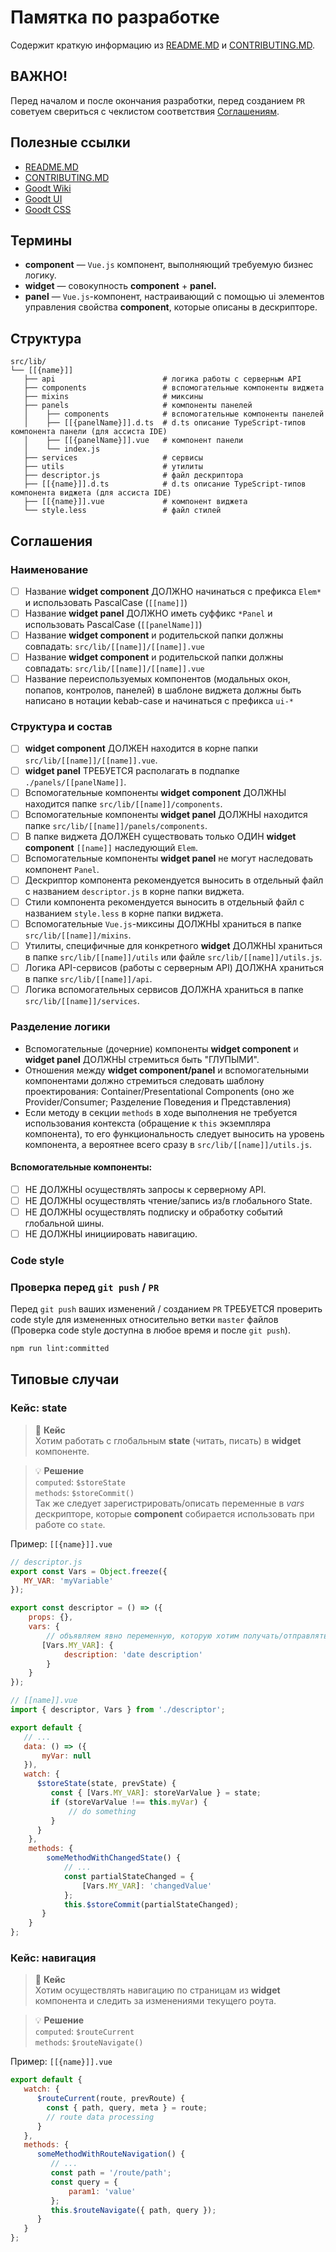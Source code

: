 # Памятка по разработке
Содержит краткую информацию
из [README.MD](https://goodt-git.goodt.me/projects/GOOD/repos/goodteditor-web-components/browse/README.md)
и [CONTRIBUTING.MD](https://goodt-git.goodt.me/projects/GOOD/repos/goodteditor-web-components/browse/CONTRIBUTING.MD).

## ВАЖНО!

Перед началом и после окончания разработки, перед созданием `PR` советуем свериться с чеклистом соответствия
[Соглашениям](#conventions).

## Полезные ссылки
- [README.MD](https://goodt-git.goodt.me/projects/GOOD/repos/goodteditor-web-components/browse/README.md)
- [CONTRIBUTING.MD](https://goodt-git.goodt.me/projects/GOOD/repos/goodteditor-web-components/browse/CONTRIBUTING.MD)
- [Goodt Wiki](https://redmine.goodt.me/projects/general_goodt/wiki/Frontend)
- [Goodt UI](https://goodt-ui.netlify.app/)
- [Goodt CSS](https://goodt-css.netlify.app/)

## Термины

- **component** — `Vue.js` компонент, выполняющий требуемую бизнес логику.
- **widget** — совокупность **component** + **panel.**
- **panel** — `Vue.js`-компонент, настраивающий с помощью ui элементов управления свойства **component**, которые
  описаны в дескрипторе.

## Структура
```
src/lib/
└── [[{name}]]
   ├── api                        # логика работы с серверным API
   ├── components                 # вспомогательные компоненты виджета
   ├── mixins                     # миксины
   ├── panels                     # компоненты панелей
   │    ├── components            # вспомогательные компоненты панелей
   │    ├── [[{panelName}]].d.ts  # d.ts описание TypeScript-типов компонента панели (для ассиста IDE)
   │    ├── [[{panelName}]].vue   # компонент панели
   │    └── index.js              
   ├── services                   # сервисы
   ├── utils                      # утилиты
   ├── descriptor.js              # файл дескриптора
   ├── [[{name}]].d.ts            # d.ts описание TypeScript-типов компонента виджета (для ассиста IDE)
   ├── [[{name}]].vue             # компонент виджета
   └── style.less                 # файл стилей
```

<a name="conventions"></a>
## Соглашения
### Наименование
*[ ] Название **widget component** ДОЛЖНО начинаться с префикса `Elem*` и использовать PascalCase (`[[name]]`)
*[ ] Название **widget panel** ДОЛЖНО иметь суффикс `*Panel` и использовать PascalCase (`[[panelName]]`)
*[ ] Название **widget component** и родительской папки должны совпадать: `src/lib/[[name]]/[[name]].vue`
*[ ] Название **widget component** и родительской папки должны совпадать: `src/lib/[[name]]/[[name]].vue`
*[ ] Название переиспользуемых компонентов (модальных окон, попапов, контролов, панелей) в шаблоне <template></template>
  виджета должны быть написано в нотации kebab-case и начинаться с префикса `ui-*`

### Структура и состав
*[ ] **widget component** ДОЛЖЕН находится в корне папки `src/lib/[[name]]/[[name]].vue`.
*[ ] **widget panel** ТРЕБУЕТСЯ располагать в подпапке `./panels/[[panelName]]`.  
*[ ] Вспомогательные компоненты **widget component** ДОЛЖНЫ находится папке `src/lib/[[name]]/components`.
*[ ] Вспомогательные компоненты **widget panel** ДОЛЖНЫ находится папке `src/lib/[[name]]/panels/components`.
*[ ] В папке виджета ДОЛЖЕН существовать только ОДИН **widget component** `[[name]]` наследующий `Elem`.
*[ ] Вспомогательные компоненты **widget panel** не могут наследовать компонент `Panel`.
*[ ] Дескриптор компонента рекомендуется выносить в отдельный файл с названием `descriptor.js` в корне папки виджета.
*[ ] Стили компонента рекомендуется выносить в отдельный файл с названием `style.less` в корне папки виджета.
*[ ] Вспомогательные `Vue.js`-миксины ДОЛЖНЫ храниться в папке `src/lib/[[name]]/mixins`.
*[ ] Утилиты, специфичные для конкретного **widget** ДОЛЖНЫ храниться в папке `src/lib/[[name]]/utils` или файле `src/lib/[[name]]/utils.js`.
*[ ] Логика API-сервисов (работы с серверным API) ДОЛЖНА храниться в папке `src/lib/[[name]]/api`.
*[ ] Логика вспомогательных сервисов ДОЛЖНА храниться в папке `src/lib/[[name]]/services`.

### Разделение логики
- Вспомогательные (дочерние) компоненты **widget component** и **widget panel** ДОЛЖНЫ стремиться быть "ГЛУПЫМИ".
- Отношения между **widget component/panel** и вспомогательными компонентами должно стремиться следовать шаблону проектирования:
    Container/Presentational Components (оно же Provider/Consumer; Разделение Поведения и Представления)
- Если методу в секции `methods` в ходе выполнения не требуется использования контекста (обращениe к `this` экземпляра компонента),
  то его функциональность следует выносить на уровень компонента, а вероятнее всего сразу в `src/lib/[[name]]/utils.js`.

#### Вспомогательные компоненты:
*[ ] НЕ ДОЛЖНЫ осуществлять запросы к серверному API.
*[ ] НЕ ДОЛЖНЫ осуществлять чтение/запись из/в глобального State.
*[ ] НЕ ДОЛЖНЫ осуществлять подписку и обработку событий глобальной шины.
*[ ] НЕ ДОЛЖНЫ инициировать навигацию.

### Code style
### Проверка перед `git push` / `PR`
Перед `git push` ваших изменений / созданием `PR` ТРЕБУЕТСЯ проверить code style для измененных относительно ветки `master`
файлов (Проверка code style доступна в любое время и после `git push`).
```bash
npm run lint:committed
```

## Типовые случаи

<a name="cases-use-state"></a>
### Кейс: state
> 🤔 **Кейс**  
> Хотим работать с глобальным **state** (читать, писать) в **widget** компоненте.

> 💡 **Решение**  
> `computed`: `$storeState`  
> `methods`: `$storeCommit()`  
> Так же следует зарегистрировать/описать переменные в _vars_ дескрипторе, которые **component** собирается использовать при работе со `state`.

Пример:
`[[{name}]].vue`

```js
// descriptor.js
export const Vars = Object.freeze({
   MY_VAR: 'myVariable'
});

export const descriptor = () => ({
    props: {},
    vars: {
        // объявляем явно переменную, которую хотим получать/отправлять из/в state
       [Vars.MY_VAR]: {
            description: 'date description'
        }
    }
});
```

```js
// [[name]].vue
import { descriptor, Vars } from './descriptor';

export default {
   // ...
   data: () => ({
       myVar: null
   }),
   watch: {
      $storeState(state, prevState) {
         const { [Vars.MY_VAR]: storeVarValue } = state;
         if (storeVarValue !== this.myVar) {
             // do something
         }
      }
    },
    methods: {
        someMethodWithChangedState() {
            // ...
            const partialStateChanged = {
                [Vars.MY_VAR]: 'changedValue'
            };
            this.$storeCommit(partialStateChanged);
       }
    }
};
```

<a name="cases-route-navigation"></a>
### Кейс: навигация

> 🤔 **Кейс**  
> Хотим осуществлять навигацию по страницам из **widget** компонента и следить за изменениями текущего роута.

> 💡 **Решение**  
> `computed`: `$routeCurrent`  
> `methods`: `$routeNavigate()`  

Пример:
`[[{name}]].vue`

```js
export default {
   watch: {
      $routeCurrent(route, prevRoute) {
        const { path, query, meta } = route;
        // route data processing
      }
   },
   methods: {
      someMethodWithRouteNavigation() {
         // ...
         const path = '/route/path';
         const query = {
             param1: 'value'
         };
         this.$routeNavigate({ path, query });
      }
   }
};
```
